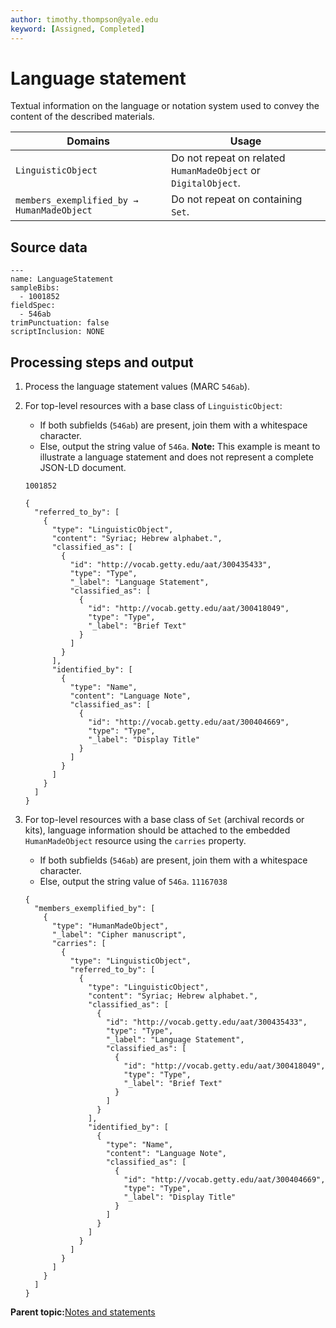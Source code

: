 ```yaml
---
author: timothy.thompson@yale.edu
keyword: [Assigned, Completed]
---
```


# Language statement

Textual information on the language or notation system used to convey the content of the described materials.

|Domains|Usage|
|-------|-----|
|`LinguisticObject`|Do not repeat on related `HumanMadeObject` or `DigitalObject`.|
|`members_exemplified_by → HumanMadeObject`|Do not repeat on containing `Set`.|

## Source data

```
---
name: LanguageStatement
sampleBibs:
  - 1001852
fieldSpec:
  - 546ab
trimPunctuation: false
scriptInclusion: NONE
```

## Processing steps and output

1.  Process the language statement values \(MARC `546ab`\).

2.  For top-level resources with a base class of `LinguisticObject`:

    -   If both subfields \(`546ab`\) are present, join them with a whitespace character.
    -   Else, output the string value of `546a`.
    **Note:** This example is meant to illustrate a language statement and does not represent a complete JSON-LD document.

    `1001852`

    ```
    {
      "referred_to_by": [
        {
          "type": "LinguisticObject",
          "content": "Syriac; Hebrew alphabet.",
          "classified_as": [
            {
              "id": "http://vocab.getty.edu/aat/300435433",
              "type": "Type",
              "_label": "Language Statement",
              "classified_as": [
                {
                  "id": "http://vocab.getty.edu/aat/300418049",
                  "type": "Type",
                  "_label": "Brief Text"
                }
              ]
            }
          ],
          "identified_by": [
            {
              "type": "Name",
              "content": "Language Note",
              "classified_as": [
                {
                  "id": "http://vocab.getty.edu/aat/300404669",
                  "type": "Type",
                  "_label": "Display Title"
                }
              ]
            }
          ]
        }
      ]
    }
    ```

3.  For top-level resources with a base class of `Set` \(archival records or kits\), language information should be attached to the embedded `HumanMadeObject` resource using the `carries` property.

    -   If both subfields \(`546ab`\) are present, join them with a whitespace character.
    -   Else, output the string value of `546a`.
    `11167038`

    ```
    {
      "members_exemplified_by": [
        {
          "type": "HumanMadeObject",
          "_label": "Cipher manuscript",
          "carries": [
            {
              "type": "LinguisticObject",
              "referred_to_by": [
                {
                  "type": "LinguisticObject",
                  "content": "Syriac; Hebrew alphabet.",
                  "classified_as": [
                    {
                      "id": "http://vocab.getty.edu/aat/300435433",
                      "type": "Type",
                      "_label": "Language Statement",
                      "classified_as": [
                        {
                          "id": "http://vocab.getty.edu/aat/300418049",
                          "type": "Type",
                          "_label": "Brief Text"
                        }
                      ]
                    }
                  ],
                  "identified_by": [
                    {
                      "type": "Name",
                      "content": "Language Note",
                      "classified_as": [
                        {
                          "id": "http://vocab.getty.edu/aat/300404669",
                          "type": "Type",
                          "_label": "Display Title"
                        }
                      ]
                    }
                  ]
                }
              ]
            }
          ]
        }
      ]
    }
    ```


**Parent topic:**[Notes and statements](../../concepts/notes_and_statements.md)

